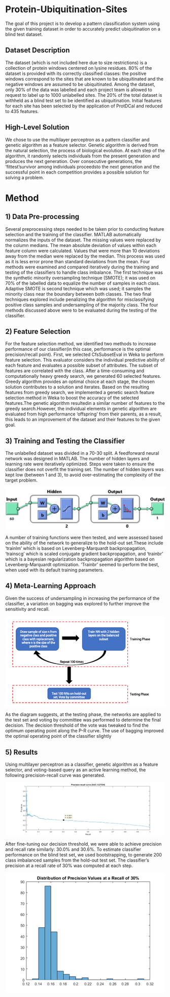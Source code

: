 # Protein-Ubiquitination-Sites
The goal of this project is to develop a pattern classification system using the given training dataset in order to accurately predict ubiquitination on a blind test dataset. 

## Dataset Description
The dataset (which is not included here due to size restrictions) is a collection of protein windows centered on lysine residues. 80% of the dataset is provided with its correctly  classified  classes:  the  positive  windows  correspond  to  the  sites  that  are  known  to  be ubiquitinated  and  the  negative  windows  are  assumed  to  be  ubiquitinated.  Among  the  dataset, only 30% of the data was labelled and each project team is allowed to request to label up to 1000 unlabelled  sites.  The  20%  of  the  total  dataset  is  withheld  as  a  blind  test  set  to  be  identified  as ubiquitination. Initial features for each site has been selected by the application of ProtDCal and reduced to 435 features. 

## High-Level Solution
We chose to use the multilayer  perceptron  as  a  pattern  classifier  and  genetic  algorithm  as  a  feature  selector.  Genetic algorithm is derived from the natural selection, the process of biological evolution. At each step of the algorithm, it randomly selects individuals  from  the  present  generation  and  produces  the  next  generation.  Over  consecutive generations,  the ‘fittest’survivor among  individuals proceedsto  the  next  generation  and  the successful point in each competition provides a possible solution for solving a problem.

# Method
## 1) Data Pre-processing
Several  preprocessing  steps  needed  to  be  taken  prior  to  conducting  feature  selection  and  the training  of  the  classifier. MATLAB automatically normalizes the inputs of the dataset. The missing values were replaced by the column medians. The mean absolute deviation of values within  each  feature  column  were  calculated.  Values  that  were  more  than  10  deviations  away from  the  median  were  replaced  by  the  median.  This  process  was  used  as  it  is  less  error  prone than standard deviations from the mean. Four methods were examined and compared iteratively during the training and testing of  the  classifiers to handle class imbalance. The  first  technique  was  the  synthetic  minority  oversampling  technique (SMOTE);  it  was  used  on  70%  of  the  labelled  data  to  equalize  the  number of  samples  in  each class. Adaptive SMOTE is second technique which was used; it samples the minority class near the  boundary  between  both  classes.  The  two  final  techniques  explored  include  penalizing the algorithm for misclassifying positive class samples and undersampling of the majority class. The four  methods  discussed  above  were  to  be  evaluated during  the  testing  of  the  classifier. 

## 2) Feature Selection
For the feature  selection  method,  we identified two  methods  to  increase  performance  of  our classifier(in  this  case,  performance  is  the  optimal  precision/recall  point).  First,  we  selected CfsSubsetEval  in  Weka  to  perform  feature  selection.  This  evaluator  considers  the  individual predictive ability of each feature and  evaluates a  possible subset of attributes. The subset of features are correlated with the class. After a time-consuming and computationally heavy greedy search, we generated 60 selected features. Greedy algorithm provides an optimal choice at each stage,  the  chosen  solution  contributes  to  a  solution  and  iterates.  Based  on  the resulting features from greedy search, we implemented a genetic search feature selection method in Weka to boost the  accuracy  of  the  selected  features.The  genetic  algorithm  resultedin a  similar  number  of features to the  greedy  search.However,  the individual  elements  in  genetic  algorithm  are evaluated from high performance ‘offspring’ from their parents, as a result, this leads to an improvement of the dataset and their features to the given goal.

## 3) Training and Testing the Classifier
The unlabelled dataset was divided in a 70-30 split. A feedforward neural network was designed in MATLAB. The number of hidden layers and learning rate were iteratively optimized. Steps were taken to ensure the classifier does not overfit the training set. The number of hidden layers was kept low (between 1 and 3), to avoid over-estimating the complexity of the target problem.

![Alt text](neuralnet.png?raw=true "Title")


A number of training functions were then tested, and were assessed based on the ability of the network to generalize to the hold-out set.These include ‘trainlm’ which is based on Levenberg-Marquardt backpropagation, ‘trainscg’ which is scaled conjugate gradient backpropagation, and ‘trainbr’ which is a bayesian regularization backpropagation algorithm based on Levenberg-Marquardt optimization. ‘Trainbr’ seemed to perform the best, when used with its default training parameters.

## 4) Meta-Learning Approach
Given the success of undersampling in increasing the performance of the classifier, a variation on bagging was explored to further improve the sensitivity and recall.

![Alt text](process.png?raw=true "Title")

As the diagram suggests, at the testing phase, the networks are applied to the test set and voting by committee was performed to determine the final decision. The decision threshold of the vote was tweaked to find the optimum operating point along the P-R curve. The use of bagging improved the optimal operating point of the classifier slightly

## 5) Results
Using multilayer perceptron as a classifier, genetic algorithm as a feature selector, and voting-based query as an active learning method, the following precision-recall curve was generated.

![Alt text](Results/PRCurve.png?raw=true "Title")

After fine-tuning our decision threshold, we were able to achieve precision and recall rate similarly: 30.0% and 30.6%. To estimate classifier performance on the blind test set, we used bootstrapping, to generate 200 class imbalanced samples from the hold-out test set. The classifier’s precision at a recall rate of 30% was computed at each step.

![Alt text](Results/Hist.png?raw=true "Title")

